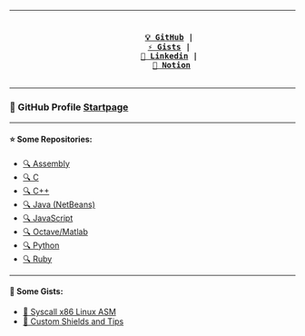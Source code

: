 <!--
GabriOliv/GabriOliv `README.md`
-->

---

<h3 align="center">
    <code>
        <a href="https://github.com/GabriOliv">💡 GitHub</a> | 
        <a href="https://gist.github.com/GabriOliv">⚡ Gists</a> | 
        <a href="https://www.linkedin.com/in/gabriel-o-laureano-77569a208/">👔 Linkedin</a> | 
        <a href="https://www.notion.so/Notion-Hub-02850475d48f43a9aaad00029b4d1693">📖 Notion</a>
    </code>
</h3>

---

### 🔗 GitHub Profile [Startpage](https://gabrioliv.github.io/)

---

#### ⭐️ Some Repositories:
- [🔍 Assembly](https://github.com/search?q=user%3AGabriOliv+Assembly&type=repositories)
- [🔍 C](https://github.com/search?l=C&q=user%3AGabriOliv+c&type=Repositories)
- [🔍 C++](https://github.com/search?q=user%3AGabriOliv+cpp&type=repositories)
- [🔍 Java (NetBeans)](https://github.com/search?q=user%3AGabriOliv+netbeans&type=repositories)
- [🔍 JavaScript](https://github.com/search?q=user%3AGabriOliv+javascript&type=repositories)
- [🔍 Octave/Matlab](https://github.com/search?q=user%3AGabriOliv+octave&type=repositories)
- [🔍 Python](https://github.com/search?q=user%3AGabriOliv+python&type=repositories)
- [🔍 Ruby](https://github.com/search?q=user%3AGabriOliv+ruby&type=repositories)

---

#### 💊 Some Gists:
- [🔗 Syscall x86 Linux ASM](https://gist.github.com/GabriOliv/a9411fa771a1e5d94105cb05cbaebd21)
- [🔗 Custom Shields and Tips](https://gist.github.com/GabriOliv/5d98d76bd5edb5d4f774b8fd0e494823)
